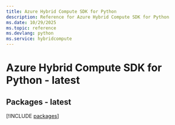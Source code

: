 ```yaml
---
title: Azure Hybrid Compute SDK for Python
description: Reference for Azure Hybrid Compute SDK for Python
ms.date: 10/29/2025
ms.topic: reference
ms.devlang: python
ms.service: hybridcompute
---
```

# Azure Hybrid Compute SDK for Python - latest
## Packages - latest
[!INCLUDE [packages](hybrid-compute-index.md)]